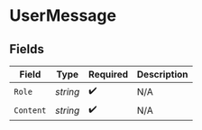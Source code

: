 # UserMessage


## Fields

| Field              | Type               | Required           | Description        |
| ------------------ | ------------------ | ------------------ | ------------------ |
| `Role`             | *string*           | :heavy_check_mark: | N/A                |
| `Content`          | *string*           | :heavy_check_mark: | N/A                |